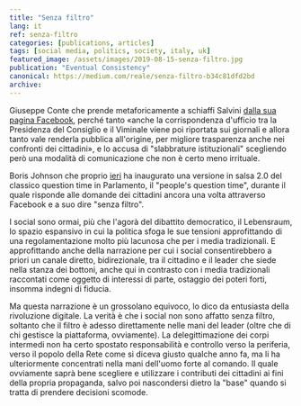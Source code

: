 ```yaml
---
title: "Senza filtro"
lang: it
ref: senza-filtro
categories: [publications, articles]
tags: [social media, politics, society, italy, uk]
featured_image: /assets/images/2019-08-15-senza-filtro.jpg
publication: "Eventual Consistency"
canonical: https://medium.com/reale/senza-filtro-b34c81dfd2bd
archive:
---
```


Giuseppe Conte che prende metaforicamente a schiaffi Salvini [dalla sua pagina Facebook](https://www.facebook.com/GiuseppeConte64/posts/685072475308054/), perché tanto «anche la corrispondenza d'ufficio tra la Presidenza del Consiglio e il Viminale viene poi riportata sui giornali e allora tanto vale renderla pubblica all'origine, per migliore trasparenza anche nei confronti dei cittadini», e lo accusa di "slabbrature istituzionali" scegliendo però una modalità di comunicazione che non è certo meno irrituale.

Boris Johnson che proprio [ieri](https://www.independent.co.uk/voices/boris-johnson-brexit-peoples-pmqs-facebook-live-lies-eu-withdrawal-agreement-a9057531.html) ha inaugurato una versione in salsa 2.0 del classico question time in Parlamento, il "people's question time", durante il quale risponde alle domande dei cittadini ancora una volta attraverso Facebook e a suo dire "senza filtro".

I social sono ormai, più che l'agorà del dibattito democratico, il Lebensraum, lo spazio espansivo in cui la politica sfoga le sue tensioni approfittando di una regolamentazione molto più lacunosa che per i media tradizionali. E approfittando anche della narrazione per cui i social consentirebbero a priori un canale diretto, bidirezionale, tra il cittadino e il leader che siede nella stanza dei bottoni, anche qui in contrasto con i media tradizionali raccontati come oggetto di interessi di parte, ostaggio dei poteri forti, insomma indegni di fiducia.

Ma questa narrazione è un grossolano equivoco, lo dico da entusiasta della rivoluzione digitale. La verità è che i social non sono affatto senza filtro, soltanto che il filtro è adesso direttamente nelle mani del leader (oltre che di chi gestisce la piattaforma, ovviamente). La delegittimazione dei corpi intermedi non ha certo spostato responsabilità e controllo verso la periferia, verso il popolo della Rete come si diceva giusto qualche anno fa, ma li ha ulteriormente concentrati nella mani dell'uomo forte al comando. Il quale ovviamente saprà bene scegliere e utilizzare i contributi dei cittadini ai fini della propria propaganda, salvo poi nascondersi dietro la "base" quando si tratta di prendere decisioni scomode.
